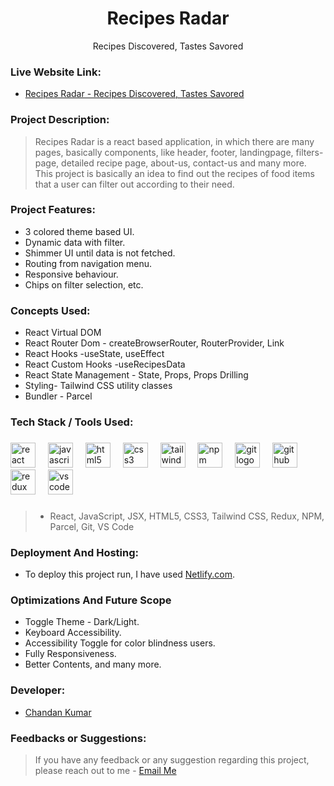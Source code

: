 <h1 align="center"><b>Recipes Radar</b></h1>
<p align="center">Recipes Discovered, Tastes Savored</p>

### **Live Website Link:**
* [Recipes Radar - Recipes Discovered, Tastes Savored](https://recipes-radar-react-app-by-chandan.netlify.app/)

### **Project Description:**
> Recipes Radar is a react based application, in which there are many pages, basically components, like header, footer, landingpage, filters-page, detailed recipe page, about-us, contact-us and many more. This project is basically an idea to find out the recipes of food items that a user can filter out according to their need.

### **Project Features:**
- 3 colored theme based UI.
- Dynamic data with filter.
- Shimmer UI until data is not fetched.
- Routing from navigation menu.
- Responsive behaviour.
- Chips on filter selection, etc.

### **Concepts Used:**
- React Virtual DOM
- React Router Dom - createBrowserRouter, RouterProvider, Link
- React Hooks -useState, useEffect
- React Custom Hooks -useRecipesData
- React State Management - State, Props, Props Drilling
- Styling- Tailwind CSS utility classes
- Bundler - Parcel
  
### **Tech Stack / Tools Used:**

###

<div align="left">
  <img src="https://cdn.jsdelivr.net/gh/devicons/devicon/icons/react/react-original.svg" height="40" alt="react logo"  />
  <img width="12" />
  <img src="https://cdn.jsdelivr.net/gh/devicons/devicon/icons/javascript/javascript-original.svg" height="40" alt="javascript logo"  />
  <img width="12" />
  <img src="https://cdn.simpleicons.org/html5/E34F26" height="40" alt="html5 logo"  />
  <img width="12" />
  <img src="https://cdn.simpleicons.org/css3/1572B6" height="40" alt="css3 logo"  />
  <img width="12" />
  <img src="https://skillicons.dev/icons?i=tailwind" height="40" alt="tailwindcss logo"  />
  <img width="12" />
  <img src="https://cdn.simpleicons.org/npm/CB3837" height="40" alt="npm logo"  />
  <img width="12" />
  <img src="https://cdn.simpleicons.org/git/F05032" height="40" alt="git logo"  />
  <img width="12" />
  <img src="https://cdn.simpleicons.org/github/181717" height="40" alt="github logo"  />
  <img width="12" />
  <img src="https://cdn.simpleicons.org/redux/764ABC" height="40" alt="redux logo"  />
  <img width="12" />
  <img src="https://cdn.simpleicons.org/visualstudiocode/007ACC" height="40" alt="vscode logo"  />
</div>

###

> - React, JavaScript, JSX, HTML5, CSS3, Tailwind CSS, Redux, NPM, Parcel, Git, VS Code

  
### **Deployment And Hosting:**
- To deploy this project run, I have used [Netlify.com](https://www.netlify.com/).


  
### **Optimizations And Future Scope**

- Toggle Theme - Dark/Light.
- Keyboard Accessibility.
- Accessibility Toggle for color blindness users.
- Fully Responsiveness.
- Better Contents, and many more.

### **Developer:**

- [Chandan Kumar](https://www.linkedin.com/in/chandan2606/)
  
### **Feedbacks or Suggestions:**

> If you have any feedback or any suggestion regarding this project, please reach out to me - [Email Me](mailto:chandan2606kr@gmail.com)


  
